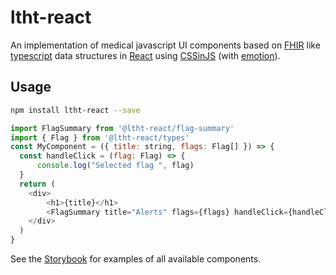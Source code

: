 # ltht-react

An implementation of medical javascript UI components based on [FHIR](https://www.hl7.org/fhir/) like [typescript](http://www.typescriptlang.org/) data structures in [React](https://reactjs.org) using [CSSinJS](https://medium.com/seek-blog/a-unified-styling-language-d0c208de2660) (with [emotion](https://github.com/emotion-js/emotion)).

## Usage

```sh
npm install ltht-react --save
```

```js
import FlagSummary from '@ltht-react/flag-summary'
import { Flag } from '@ltht-react/types'
const MyComponent = ({ title: string, flags: Flag[] }) => {
  const handleClick = (flag: Flag) => {
      console.log("Selected flag ", flag)
  }
  return (
    <div>
        <h1>{title}</h1>
        <FlagSummary title="Alerts" flags={flags} handleClick={handleClick} />
    </div>
  )
}
```

See the [Storybook](https://ltht-epr.github.io/ltht-react) for examples of all available components.

